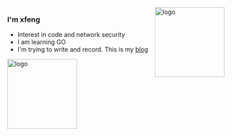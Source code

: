 <img src="https://github-readme-stats.vercel.app/api?username=fidjiw&show_icons=true" alt="logo" height="160" align="right" style="margin: 5px; margin-bottom: 20px;" />     

### I'm xfeng
- Interest in code and network security
- I am learning GO
- I'm trying to write and record. This is my [blog]((https://xfeng.fun))
<img src="https://github-profile-trophy.vercel.app/?username=fidjiw&theme=flat&column=7" alt="logo" height="160" align="center" style="margin: auto; margin-bottom: 20px;" /> 
